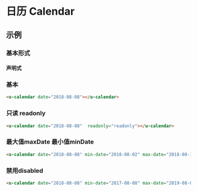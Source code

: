 # 日历 Calendar

## 示例
### 基本形式

#### 声明式

### 基本
``` html
<u-calendar date="2018-08-08"></u-calendar>
```

### 只读 readonly
``` html
<u-calendar date="2018-08-08"  readonly="readonly"></u-calendar>
```

### 最大值maxDate 最小值minDate
``` html
<u-calendar date="2018-08-08" min-date="2018-08-02" max-date="2018-08-18"></u-calendar>
```

### 禁用disabled
``` html
<u-calendar date="2018-08-08" min-date="2017-08-08" max-date="2019-08-08" disabled="disabled"></u-calendar>
```


